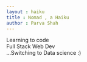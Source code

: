 ```yaml
---
layout : haiku
title : Nomad , a Haiku
author : Parva Shah
---
```


Learning to code<br>
Full Stack Web Dev <br>
...Switching to Data science :) <br>